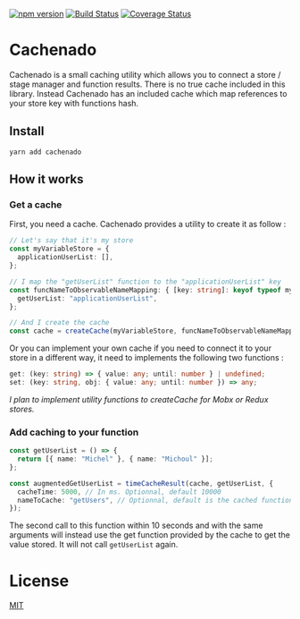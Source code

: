 [![npm version](https://badge.fury.io/js/cachenado.svg)](https://badge.fury.io/js/cachenado)
[![Build Status](https://travis-ci.com/Sangrene/cachenado.svg?branch=master)](https://travis-ci.com/Sangrene/cachenado)
[![Coverage Status](https://coveralls.io/repos/github/Sangrene/cachenado/badge.svg?branch=master)](https://coveralls.io/github/Sangrene/cachenado?branch=master)

# Cachenado

Cachenado is a small caching utility which allows you to connect a store / stage manager and function results. There is no true cache included in this library. Instead Cachenado has an included cache which map references to your store key with functions hash.

## Install

`yarn add cachenado`

## How it works

### Get a cache

First, you need a cache. Cachenado provides a utility to create it as follow :

```typescript
// Let's say that it's my store
const myVariableStore = {
  applicationUserList: [],
};

// I map the "getUserList" function to the "applicationUserList" key
const funcNameToObservableNameMapping: { [key: string]: keyof typeof myVariableStore } = {
  getUserList: "applicationUserList",
};

// And I create the cache
const cache = createCache(myVariableStore, funcNameToObservableNameMapping);
```

Or you can implement your own cache if you need to connect it to your store in a different way, it need to implements the following two functions :

```typescript
get: (key: string) => { value: any; until: number } | undefined;
set: (key: string, obj: { value: any; until: number }) => any;
```

_I plan to implement utility functions to createCache for Mobx or Redux stores._

### Add caching to your function

```typescript
const getUserList = () => {
  return [{ name: "Michel" }, { name: "Michoul" }];
};

const augmentedGetUserList = timeCacheResult(cache, getUserList, {
  cacheTime: 5000, // In ms. Optionnal, default 10000
  nameToCache: "getUsers", // Optionnal, default is the cached function name
});
```

The second call to this function within 10 seconds and with the same arguments will instead use the get function provided by the cache to get the value stored. It will not call `getUserList` again.

# License

[MIT](https://github.com/Sangrene/cachenado/blob/master/LICENSE)
